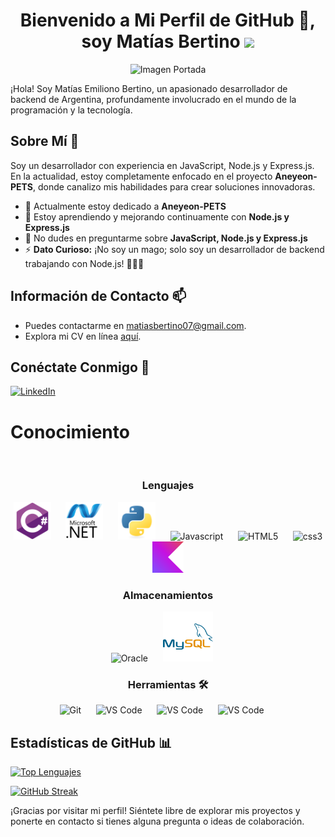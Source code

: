 <h1 align="center">Bienvenido a Mi Perfil de GitHub 👋, soy Matías Bertino <img height="40" src="https://emoji.gg/assets/emoji/7333-parrotdance.gif"></h1>

<p align="center">
  <img src="https://d2a5isokysfowx.cloudfront.net/wp-content/uploads/2021/11/Frame-57.png" alt="Imagen Portada">
</p>

¡Hola! Soy Matías Emiliono Bertino, un apasionado desarrollador de backend de Argentina, profundamente involucrado en el mundo de la programación y la tecnología.

## Sobre Mí 🚀

Soy un desarrollador con experiencia en JavaScript, Node.js y Express.js. En la actualidad, estoy completamente enfocado en el proyecto **Aneyeon-PETS**, donde canalizo mis habilidades para crear soluciones innovadoras.

- 🔭 Actualmente estoy dedicado a **Aneyeon-PETS**
- 🌱 Estoy aprendiendo y mejorando continuamente con **Node.js y Express.js**
- 💬 No dudes en preguntarme sobre **JavaScript, Node.js y Express.js**
- ⚡ **Dato Curioso:** ¡No soy un mago; solo soy un desarrollador de backend trabajando con Node.js! 🧙‍♂️💼

## Información de Contacto 📫

- Puedes contactarme en [matiasbertino07@gmail.com](mailto:matiasbertino07@gmail.com).
- Explora mi CV en línea [aquí]().

## Conéctate Conmigo 🔗

[<img src="https://raw.githubusercontent.com/rahuldkjain/github-profile-readme-generator/master/src/images/icons/Social/linked-in-alt.svg" alt="LinkedIn" width="30" height="30"/>](https://ar.linkedin.com/in/matias-bertino-5abab41ba?trk=people-guest_people_search-card)

<h1>Conocimiento</h1>

<div align="center" width="100">

  <!-- Languages -->
  </br>
  <h3>Lenguajes</h3>
  <img
    src="https://github.com/devicons/devicon/blob/master/icons/csharp/csharp-original.svg"
    width="60px"
    alt="Java">
    &nbsp;&nbsp;&nbsp;&nbsp;
  <img
    src="https://raw.githubusercontent.com/devicons/devicon/master/icons/dot-net/dot-net-original-wordmark.svg"
    width="60px"
    alt="Groovy">
    &nbsp;&nbsp;&nbsp;&nbsp;
  <img
    src="https://raw.githubusercontent.com/devicons/devicon/master/icons/python/python-original.svg"
    width="60px"
    alt="Typescript">
    &nbsp;&nbsp;&nbsp;&nbsp;
  <img
    src="https://cdn.jsdelivr.net/gh/devicons/devicon@latest/icons/javascript/javascript-original.svg"
    width="60px"
    alt="Javascript">
    &nbsp;&nbsp;&nbsp;&nbsp;
  <img
    src="https://cdn.jsdelivr.net/gh/devicons/devicon@latest/icons/html5/html5-original-wordmark.svg"
    width="60px"
    alt="HTML5">
    &nbsp;&nbsp;&nbsp;&nbsp;
  <img
    src="https://cdn.jsdelivr.net/gh/devicons/devicon@latest/icons/css3/css3-original-wordmark.svg"
    width="60px"
    alt="css3">
    &nbsp;&nbsp;&nbsp;&nbsp;
  <img
    src="https://raw.githubusercontent.com/github/explore/80688e429a7d4ef2fca1e82350fe8e3517d3494d/topics/kotlin/kotlin.png"
    width="50px"
    alt="sass">
    &nbsp;&nbsp;&nbsp;&nbsp;
  
  <!-- Storages -->
  </br>
  <h3>Almacenamientos</h3>
  <img
    src="https://www.svgrepo.com/show/303229/microsoft-sql-server-logo.svg"
    width="80px"
    alt="Oracle">
    &nbsp;&nbsp;&nbsp;&nbsp;
  <img
    src="https://raw.githubusercontent.com/devicons/devicon/master/icons/mysql/mysql-original-wordmark.svg"
    width="80px"
    alt="PostgreSQL">
    &nbsp;&nbsp;&nbsp;&nbsp;
  
  <!-- Tools -->
  </br>
  <h3>Herramientas 🛠️</h3>
  <img
    src="https://www.vectorlogo.zone/logos/git-scm/git-scm-icon.svg"
    width="60px"
    alt="Git">
    &nbsp;&nbsp;&nbsp;&nbsp;
  <img
    src="https://cdn.jsdelivr.net/gh/devicons/devicon@latest/icons/vscode/vscode-original-wordmark.svg"
    width="60px"
    alt="VS Code">
    &nbsp;&nbsp;&nbsp;&nbsp;
  <img
    src="https://www.vectorlogo.zone/logos/figma/figma-icon.svg"
    width="60px"
    alt="VS Code">
    &nbsp;&nbsp;&nbsp;&nbsp;
  <img
    src="https://www.vectorlogo.zone/logos/getbootstrap/getbootstrap-ar21.svg"
    width="100px"
    alt="VS Code">
    &nbsp;&nbsp;&nbsp;&nbsp;
</div>

## Estadísticas de GitHub 📊

[![Top Lenguajes](https://github-readme-stats.vercel.app/api/top-langs/?username=MatiasB04&layout=compact)](https://github.com/MatiasB04)

[![GitHub Streak](https://github-readme-streak-stats.herokuapp.com/?user=MatiasB04)](https://github.com/MatiasB04)

¡Gracias por visitar mi perfil! Siéntete libre de explorar mis proyectos y ponerte en contacto si tienes alguna pregunta o ideas de colaboración.
